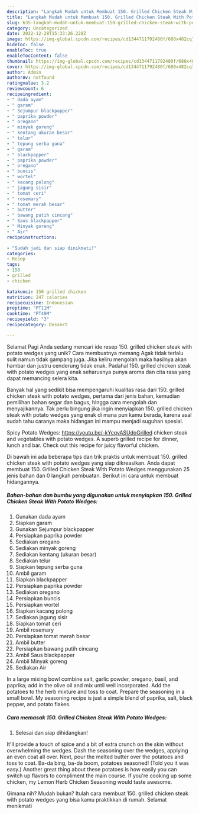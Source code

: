 ```yaml
---
description: "Langkah Mudah untuk Membuat 150. Grilled Chicken Steak With Potato Wedges yang Lezat"
title: "Langkah Mudah untuk Membuat 150. Grilled Chicken Steak With Potato Wedges yang Lezat"
slug: 635-langkah-mudah-untuk-membuat-150-grilled-chicken-steak-with-potato-wedges-yang-lezat
category: Uncategorized
date: 2022-12-28T15:33:26.228Z
image: https://img-global.cpcdn.com/recipes/cd1344711792480f/680x482cq70/150-grilled-chicken-steak-with-potato-wedges-foto-resep-utama.jpg
hideToc: false
enableToc: true
enableTocContent: false
thumbnail: https://img-global.cpcdn.com/recipes/cd1344711792480f/680x482cq70/150-grilled-chicken-steak-with-potato-wedges-foto-resep-utama.jpg
cover: https://img-global.cpcdn.com/recipes/cd1344711792480f/680x482cq70/150-grilled-chicken-steak-with-potato-wedges-foto-resep-utama.jpg
author: Admin
authorAv: notfound
ratingvalue: 3.2
reviewcount: 6
recipeingredient:
- " dada ayam"
- " garam"
- " Sejumpur blackpapper"
- " paprika powder"
- " oregano"
- " minyak goreng"
- " kentang ukuran besar"
- " telur"
- " tepung serba guna"
- " garam"
- " blackpapper"
- " paprika powder"
- " oregano"
- " buncis"
- " wortel"
- " kacang polong"
- " jagung sisir"
- " tomat ceri"
- " rosemary"
- " tomat merah besar"
- " butter"
- " bawang putih cincang"
- " Saus blackpapper"
- " Minyak goreng"
- " Air"
recipeinstructions:

- "Sudah jadi dan siap dinikmati!"
categories:
- Resep
tags:
- 150
- grilled
- chicken

katakunci: 150 grilled chicken 
nutrition: 247 calories
recipecuisine: Indonesian
preptime: "PT11M"
cooktime: "PT49M"
recipeyield: "3"
recipecategory: Dessert

---
```



Selamat Pagi Anda sedang mencari ide resep 150. grilled chicken steak with potato wedges yang unik? Cara membuatnya memang Agak tidak terlalu sulit namun tidak gampang juga. Jika keliru mengolah maka hasilnya akan hambar dan justru cenderung tidak enak. Padahal 150. grilled chicken steak with potato wedges yang enak seharusnya punya aroma dan cita rasa yang dapat memancing selera kita.


Banyak hal yang sedikit bisa mempengaruhi kualitas rasa dari 150. grilled chicken steak with potato wedges, pertama dari jenis bahan, kemudian pemilihan bahan segar dan bagus, hingga cara mengolah dan menyajikannya. Tak perlu bingung jika ingin menyiapkan 150. grilled chicken steak with potato wedges yang enak di mana pun kamu berada, karena asal sudah tahu caranya maka hidangan ini mampu menjadi suguhan spesial.

Spicy Potato Wedges: https://youtu.be/-kYcqvASUdoGrilled chicken steak and vegetables with potato wedges. A superb grilled recipe for dinner, lunch and bar. Check out this recipe for juicy flavorful chicken.


Di bawah ini ada beberapa tips dan trik praktis untuk membuat 150. grilled chicken steak with potato wedges yang siap dikreasikan. Anda dapat membuat 150. Grilled Chicken Steak With Potato Wedges menggunakan 25 jenis bahan dan 0 langkah pembuatan. Berikut ini cara untuk membuat hidangannya.

<!--inarticleads1-->

##### Bahan-bahan dan bumbu yang digunakan untuk menyiapkan 150. Grilled Chicken Steak With Potato Wedges:

1. Gunakan  dada ayam
1. Siapkan  garam
1. Gunakan  Sejumpur blackpapper
1. Persiapkan  paprika powder
1. Sediakan  oregano
1. Sediakan  minyak goreng
1. Sediakan  kentang (ukuran besar)
1. Sediakan  telur
1. Siapkan  tepung serba guna
1. Ambil  garam
1. Siapkan  blackpapper
1. Persiapkan  paprika powder
1. Sediakan  oregano
1. Persiapkan  buncis
1. Persiapkan  wortel
1. Siapkan  kacang polong
1. Sediakan  jagung sisir
1. Siapkan  tomat ceri
1. Ambil  rosemary
1. Persiapkan  tomat merah besar
1. Ambil  butter
1. Persiapkan  bawang putih cincang
1. Ambil  Saus blackpapper
1. Ambil  Minyak goreng
1. Sediakan  Air


In a large mixing bowl combine salt, garlic powder, oregano, basil, and paprika; add in the olive oil and mix until well incorporated. Add the potatoes to the herb mixture and toss to coat. Prepare the seasoning in a small bowl. My seasoning recipe is just a simple blend of paprika, salt, black pepper, and potato flakes. 

<!--inarticleads2-->

##### Cara memasak 150. Grilled Chicken Steak With Potato Wedges:


1. Selesai dan siap dihidangkan!

It&#39;ll provide a touch of spice and a bit of extra crunch on the skin without overwhelming the wedges. Dash the seasoning over the wedges, applying an even coat all over. Next, pour the melted butter over the potatoes and toss to coat. Ba-da bing, ba-da boom, potatoes seasoned! (Told you it was easy.) Another great thing about these potatoes is how easily you can switch up flavors to compliment the main course. If you&#39;re cooking up some chicken, my Lemon Herb Chicken Seasoning would taste awesome. 

Gimana nih? Mudah bukan? Itulah cara membuat 150. grilled chicken steak with potato wedges yang bisa kamu praktikkan di rumah. Selamat menikmati
